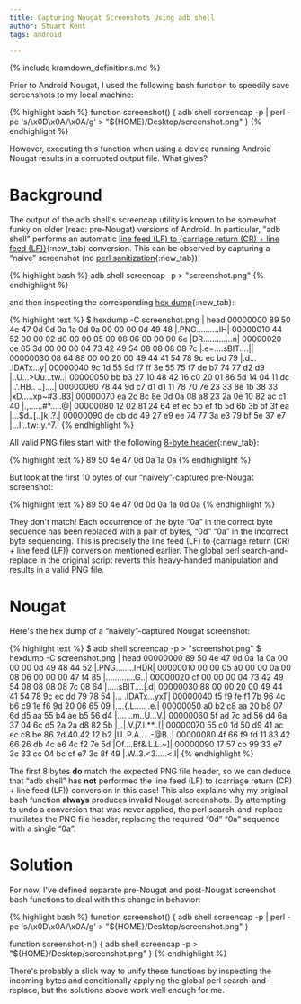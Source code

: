 ```yaml
---
title: Capturing Nougat Screenshots Using adb shell
author: Stuart Kent
tags: android

---
```


{% include kramdown_definitions.md %}

Prior to Android Nougat, I used the following bash function to speedily save screenshots to my local machine:

{% highlight bash %}
function screenshot() {
  adb shell screencap -p | perl -pe 's/\x0D\x0A/\x0A/g' > "${HOME}/Desktop/screenshot.png"
}
{% endhighlight %}

However, executing this function when using a device running Android Nougat results in a corrupted output file. What gives?

<!--more-->

# Background

The output of the adb shell's screencap utility is known to be somewhat funky on older (read: pre-Nougat) versions of Android. In particular, "adb shell" performs an automatic [line feed (LF) to {carriage return (CR) + line feed (LF)}](http://stackoverflow.com/a/13593914/2911458){:new_tab} conversion. This can be observed by capturing a “naive” screenshot (no [perl sanitization](http://blog.shvetsov.com/2013/02/grab-android-screenshot-to-computer-via.html){:new_tab}):

{% highlight bash %}
adb shell screencap -p > "screenshot.png"
{% endhighlight %}

and then inspecting the corresponding [hex dump](https://en.wikipedia.org/wiki/Hex_dump){:new_tab}:

{% highlight text %}
$ hexdump -C screenshot.png | head
00000000  89 50 4e 47 0d 0d 0a 1a  0d 0a 00 00 00 0d 49 48  |.PNG..........IH|
00000010  44 52 00 00 02 d0 00 00  05 00 08 06 00 00 00 6e  |DR.............n|
00000020  ce 65 3d 00 00 00 04 73  42 49 54 08 08 08 08 7c  |.e=....sBIT....||
00000030  08 64 88 00 00 20 00 49  44 41 54 78 9c ec bd 79  |.d... .IDATx...y|
00000040  9c 1d 55 9d f7 ff 3e 55  75 f7 de b7 74 77 d2 d9  |..U...>Uu...tw..|
00000050  bb b3 27 10 48 42 16 c0  20 01 86 5d 14 04 11 dc  |..'.HB.. ..]....|
00000060  78 44 9d c7 d1 d1 11 78  70 7e 23 33 8e 1b 38 33  |xD.....xp~#3..83|
00000070  ea 2c 8c 8e 0d 0a 08 a8  23 2a 0e 10 82 ac c1 40  |.,......#*.....@|
00000080  12 02 81 24 64 ef ec 5b  ef fb 5d 6b 3b bf 3f ea  |...$d..[..]k;.?.|
00000090  de db dd 49 27 e9 ee 74  77 3a e3 79 bf 5e 37 e7  |...I'..tw:.y.^7.|
{% endhighlight %}

All valid PNG files start with the following [8-byte header](https://en.wikipedia.org/wiki/Portable_Network_Graphics#File_header){:new_tab}:

{% highlight text %}
89 50 4e 47 0d 0a 1a 0a
{% endhighlight %}

But look at the first 10 bytes of our “naively”-captured pre-Nougat screenshot:

{% highlight text %}
89 50 4e 47 0d 0d 0a 1a 0d 0a
{% endhighlight %}

They don't match! Each occurrence of the byte “0a” in the correct byte sequence has been replaced with a pair of bytes, “0d” “0a” in the incorrect byte sequencing. This is precisely the line feed (LF) to {carriage return (CR) + line feed (LF)} conversion mentioned earlier. The global perl search-and-replace in the original script reverts this heavy-handed manipulation and results in a valid PNG file.

# Nougat

Here's the hex dump of a “naively”-captured Nougat screenshot:

{% highlight text %}
$ adb shell screencap -p > "screenshot.png"
$ hexdump -C screenshot.png | head
00000000  89 50 4e 47 0d 0a 1a 0a  00 00 00 0d 49 48 44 52  |.PNG........IHDR|
00000010  00 00 05 a0 00 00 0a 00  08 06 00 00 00 47 f4 85  |.............G..|
00000020  cf 00 00 00 04 73 42 49  54 08 08 08 08 7c 08 64  |.....sBIT....|.d|
00000030  88 00 00 20 00 49 44 41  54 78 9c ec dd 79 78 54  |... .IDATx...yxT|
00000040  f5 f9 fe f1 7b 96 4c b6  c9 1e f6 9d 20 06 65 09  |....{.L..... .e.|
00000050  a0 b2 c8 aa 20 b8 07 6d  d5 aa 55 b4 ae b5 56 d4  |.... ..m..U...V.|
00000060  5f ad 7c ad 56 d4 6a 37  04 6c d5 2a 2a d8 82 5b  |_.|.V.j7.l.**..[|
00000070  55 c0 1d 50 d9 41 ac ec  c8 be 86 2d 40 42 12 b2  |U..P.A.....-@B..|
00000080  4f 66 f9 fd 11 83 42 66  26 db 4c e6 4c f2 7e 5d  |Of....Bf&.L.L.~]|
00000090  17 57 cb 99 33 e7 3c 33  cc 04 bc cf e7 3c 8f 49  |.W..3.<3.....<.I|
{% endhighlight %}

The first 8 bytes **do** match the expected PNG file header, so we can deduce that “adb shell” has **not** performed the line feed (LF) to {carriage return (CR) + line feed (LF)} conversion in this case! This also explains why my original bash function **always** produces invalid Nougat screenshots. By attempting to undo a conversion that was never applied, the perl search-and-replace mutilates the PNG file header, replacing the required “0d” “0a” sequence with a single “0a”.

# Solution

For now, I've defined separate pre-Nougat and post-Nougat screenshot bash functions to deal with this change in behavior:

{% highlight bash %}
function screenshot() {
  adb shell screencap -p | perl -pe 's/\x0D\x0A/\x0A/g' > "${HOME}/Desktop/screenshot.png"
}

function screenshot-n() {
  adb shell screencap -p > "${HOME}/Desktop/screenshot.png"
}
{% endhighlight %}

There's probably a slick way to unify these functions by inspecting the incoming bytes and conditionally applying the global perl search-and-replace, but the solutions above work well enough for me.